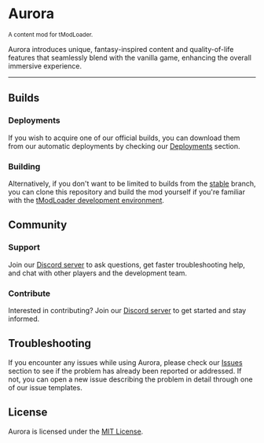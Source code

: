 # Aurora
<sup>A content mod for tModLoader. </sup>

Aurora introduces unique, fantasy-inspired content and quality-of-life features that seamlessly blend with the vanilla game, enhancing the overall immersive experience.

---

## Builds
### Deployments
If you wish to acquire one of our official builds, you can download them from our automatic deployments by checking our [Deployments](https://github.com/shnakamura/Aurora/actions/workflows/deploy.yml) section.
### Building
Alternatively, if you don't want to be limited to builds from the [stable](https://github.com/shnakamura/Aurora/tree/stable) branch, you can clone this repository and build the mod yourself if you're familiar with the [tModLoader development environment](https://github.com/tModLoader/tModLoader/wiki/tModLoader-guide-for-developers).
## Community
### Support
Join our [Discord server](https://discord.gg/WzpbgbUkKe) to ask questions, get faster troubleshooting help, and chat with other players and the development team.
### Contribute
Interested in contributing? Join our [Discord server](https://discord.gg/WzpbgbUkKe) to get started and stay informed.
## Troubleshooting
If you encounter any issues while using Aurora, please check our [Issues](https://github.com/shnakamura/Aurora/issues) section to see if the problem has already been reported or addressed. If not, you can open a new issue describing the problem in detail through one of our issue templates.
## License
Aurora is licensed under the [MIT License](https://github.com/shnakamura/Aurora/blob/dev/LICENSE).

